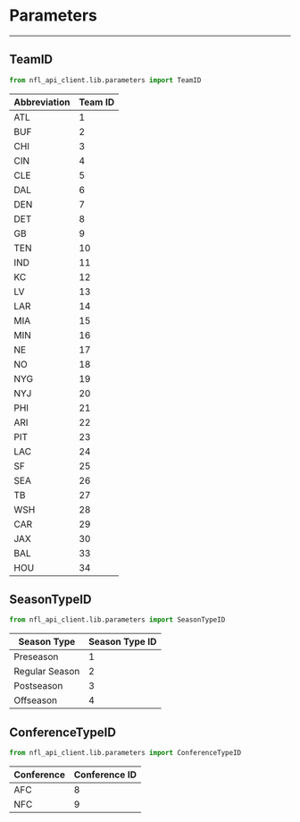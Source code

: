 # Parameters
---

## TeamID

```python
from nfl_api_client.lib.parameters import TeamID
```

| Abbreviation | Team ID |
|--------------|---------|
| ATL          | 1       |
| BUF          | 2       |
| CHI          | 3       |
| CIN          | 4       |
| CLE          | 5       |
| DAL          | 6       |
| DEN          | 7       |
| DET          | 8       |
| GB           | 9       |
| TEN          | 10      |
| IND          | 11      |
| KC           | 12      |
| LV           | 13      |
| LAR          | 14      |
| MIA          | 15      |
| MIN          | 16      |
| NE           | 17      |
| NO           | 18      |
| NYG          | 19      |
| NYJ          | 20      |
| PHI          | 21      |
| ARI          | 22      |
| PIT          | 23      |
| LAC          | 24      |
| SF           | 25      |
| SEA          | 26      |
| TB           | 27      |
| WSH          | 28      |
| CAR          | 29      |
| JAX          | 30      |
| BAL          | 33      |
| HOU          | 34      |



## SeasonTypeID

```python
from nfl_api_client.lib.parameters import SeasonTypeID
```


| Season Type     | Season Type ID |
|------------------|--------|
| Preseason        | 1      |
| Regular Season   | 2      |
| Postseason       | 3      |
| Offseason        | 4      |


## ConferenceTypeID

```python
from nfl_api_client.lib.parameters import ConferenceTypeID
```


| Conference | Conference ID |
|------------|--------|
| AFC        | 8      |
| NFC        | 9      |
